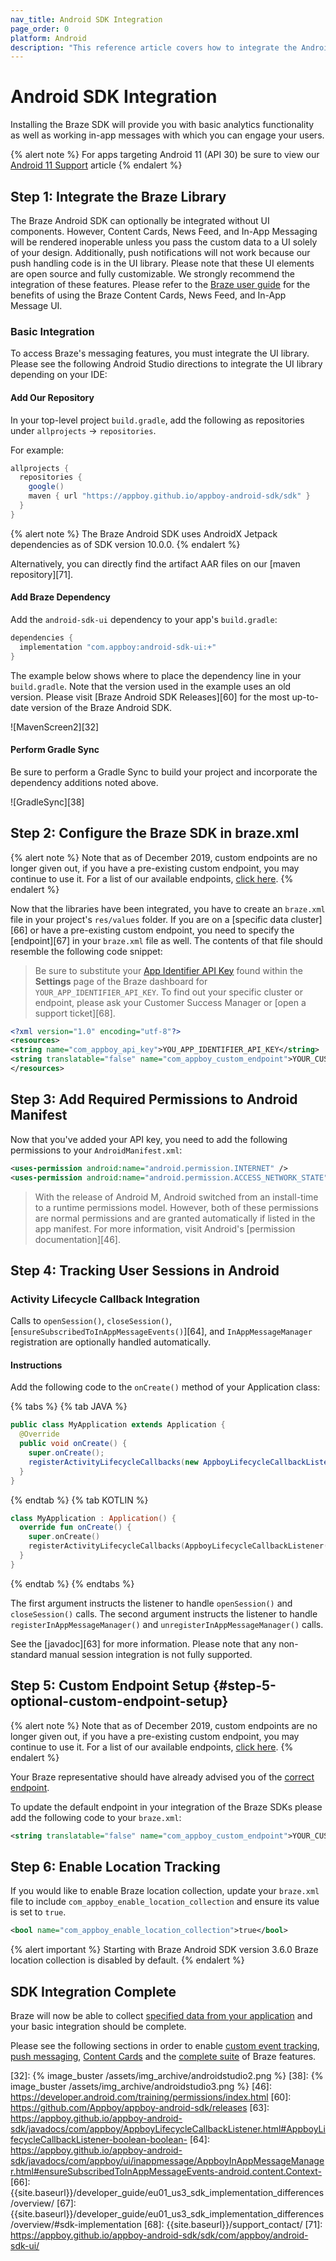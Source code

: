 ```yaml
---
nav_title: Android SDK Integration
page_order: 0
platform: Android
description: "This reference article covers how to integrate the Android SDK into your Android application."
---
```

# Android SDK Integration

Installing the Braze SDK will provide you with basic analytics functionality as well as working in-app messages with which you can engage your users.

{% alert note %}
For apps targeting Android 11 (API 30) be sure to view our [Android 11 Support]({{site.baseurl}}/developer_guide/platform_integration_guides/android/android_11/) article
{% endalert %}

## Step 1: Integrate the Braze Library

The Braze Android SDK can optionally be integrated without UI components. However, Content Cards, News Feed, and In-App Messaging will be rendered inoperable unless you pass the custom data to a UI solely of your design. Additionally, push notifications will not work because our push handling code is in the UI library. Please note that these UI elements are open source and fully customizable. We strongly recommend the integration of these features. Please refer to the [Braze user guide][2] for the benefits of using the Braze Content Cards, News Feed, and In-App Message UI.

### Basic Integration

To access Braze's messaging features, you must integrate the UI library. Please see the following Android Studio directions to integrate the UI library depending on your IDE:

#### Add Our Repository

In your top-level project `build.gradle`, add the following as repositories under `allprojects` -> `repositories`.

For example:

```gradle
allprojects {
  repositories {
    google()
    maven { url "https://appboy.github.io/appboy-android-sdk/sdk" }
  }
}
```

{% alert note %}
The Braze Android SDK uses AndroidX Jetpack dependencies as of SDK version 10.0.0.
{% endalert %}

Alternatively, you can directly find the artifact AAR files on our [maven repository][71].

#### Add Braze Dependency

Add the `android-sdk-ui` dependency to your app's `build.gradle`:

```gradle
dependencies {
  implementation "com.appboy:android-sdk-ui:+"
}
```

The example below shows where to place the dependency line in your `build.gradle`. Note that the version used in the example uses an old version. Please visit [Braze Android SDK Releases][60] for the most up-to-date version of the Braze Android SDK.

![MavenScreen2][32]

#### Perform Gradle Sync

Be sure to perform a Gradle Sync to build your project and incorporate the dependency additions noted above.

![GradleSync][38]

## Step 2: Configure the Braze SDK in braze.xml

{% alert note %}
Note that as of December 2019, custom endpoints are no longer given out, if you have a pre-existing custom endpoint, you may continue to use it. For a list of our available endpoints, <a href="{{site.baseurl}}/api/basics/#endpoints">click here</a>.
{% endalert %}

Now that the libraries have been integrated, you have to create an `braze.xml` file in your project's `res/values` folder. If you are on a [specific data cluster][66] or have a pre-existing custom endpoint, you need to specify the [endpoint][67] in your `braze.xml` file as well. The contents of that file should resemble the following code snippet:

>  Be sure to substitute your [App Identifier API Key]({{site.baseurl}}/api/api_key/#the-app-identifier-api-key) found within the  **Settings** page of the Braze dashboard for `YOUR_APP_IDENTIFIER_API_KEY`. To find out your specific cluster or endpoint, please ask your Customer Success Manager or [open a support ticket][68].

```xml
<?xml version="1.0" encoding="utf-8"?>
<resources>
<string name="com_appboy_api_key">YOU_APP_IDENTIFIER_API_KEY</string>
<string translatable="false" name="com_appboy_custom_endpoint">YOUR_CUSTOM_ENDPOINT_OR_CLUSTER</string>
</resources>
```

## Step 3: Add Required Permissions to Android Manifest
Now that you've added your API key, you need to add the following permissions to your `AndroidManifest.xml`:

```xml
<uses-permission android:name="android.permission.INTERNET" />
<uses-permission android:name="android.permission.ACCESS_NETWORK_STATE" />
```

>  With the release of Android M, Android switched from an install-time to a runtime permissions model. However, both of these permissions are normal permissions and are granted automatically if listed in the app manifest. For more information, visit Android's [permission documentation][46].

## Step 4: Tracking User Sessions in Android

### Activity Lifecycle Callback Integration

Calls to `openSession()`, `closeSession()`,[`ensureSubscribedToInAppMessageEvents()`][64], and `InAppMessageManager` registration are optionally handled automatically.

#### Instructions
Add the following code to the `onCreate()` method of your Application class:

{% tabs %}
{% tab JAVA %}

```java
public class MyApplication extends Application {
  @Override
  public void onCreate() {
    super.onCreate();
    registerActivityLifecycleCallbacks(new AppboyLifecycleCallbackListener(sessionHandlingEnabled, inAppMessagingRegistrationEnabled));
  }
}
```

{% endtab %}
{% tab KOTLIN %}

```kotlin
class MyApplication : Application() {
  override fun onCreate() {
    super.onCreate()
    registerActivityLifecycleCallbacks(AppboyLifecycleCallbackListener(sessionHandlingEnabled, inAppMessagingRegistrationEnabled))
  }
}
```

{% endtab %}
{% endtabs %}

The first argument instructs the listener to handle `openSession()` and `closeSession()` calls.
The second argument instructs the listener to handle `registerInAppMessageManager()` and `unregisterInAppMessageManager()` calls.

See the [javadoc][63] for more information. Please note that any non-standard manual session integration is not fully supported.

## Step 5: Custom Endpoint Setup {#step-5-optional-custom-endpoint-setup}

{% alert note %}
Note that as of December 2019, custom endpoints are no longer given out, if you have a pre-existing custom endpoint, you may continue to use it. For a list of our available endpoints, <a href="{{site.baseurl}}/api/basics/#endpoints">click here</a>.
{% endalert %}

Your Braze representative should have already advised you of the [correct endpoint]({{site.baseurl}}/user_guide/administrative/access_braze/sdk_endpoints/).

To update the default endpoint in your integration of the Braze SDKs please add the following code to your `braze.xml`:

```xml
<string translatable="false" name="com_appboy_custom_endpoint">YOUR_CUSTOM_ENDPOINT_OR_CLUSTER</string>
```

## Step 6: Enable Location Tracking

If you would like to enable Braze location collection, update your `braze.xml` file to include `com_appboy_enable_location_collection` and ensure its value is set to `true`.

```xml
<bool name="com_appboy_enable_location_collection">true</bool>
```

{% alert important %}
Starting with Braze Android SDK version 3.6.0 Braze location collection is disabled by default.
{% endalert %}

## SDK Integration Complete

Braze will now be able to collect [specified data from your application]({{site.baseurl}}/user_guide/data_and_analytics/user_data_collection/overview/) and your basic integration should be complete.

Please see the following sections in order to enable [custom event tracking]({{site.baseurl}}/developer_guide/platform_integration_guides/android/analytics/tracking_custom_events/#tracking-custom-events), [push messaging]({{site.baseurl}}/developer_guide/platform_integration_guides/android/push_notifications/integration/), [Content Cards]({{site.baseurl}}/docs/developer_guide/platform_integration_guides/android/content_cards/overview/) and the [complete suite]({{site.baseurl}}/developer_guide/platform_integration_guides/android/initial_sdk_setup/android_sdk_integration/) of Braze features.

[2]: {{site.baseurl}}/user_guide/introduction/
[32]: {% image_buster /assets/img_archive/androidstudio2.png %}
[38]: {% image_buster /assets/img_archive/androidstudio3.png %}
[46]: https://developer.android.com/training/permissions/index.html
[60]: https://github.com/Appboy/appboy-android-sdk/releases
[63]: https://appboy.github.io/appboy-android-sdk/javadocs/com/appboy/AppboyLifecycleCallbackListener.html#AppboyLifecycleCallbackListener-boolean-boolean-
[64]: https://appboy.github.io/appboy-android-sdk/javadocs/com/appboy/ui/inappmessage/AppboyInAppMessageManager.html#ensureSubscribedToInAppMessageEvents-android.content.Context-
[66]: {{site.baseurl}}/developer_guide/eu01_us3_sdk_implementation_differences/overview/
[67]: {{site.baseurl}}/developer_guide/eu01_us3_sdk_implementation_differences/overview/#sdk-implementation
[68]: {{site.baseurl}}/support_contact/
[71]: https://appboy.github.io/appboy-android-sdk/sdk/com/appboy/android-sdk-ui/

